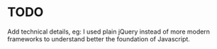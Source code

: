 # TODO

Add technical details, eg: I used plain jQuery instead of
more modern frameworks to understand better the foundation of Javascript.
